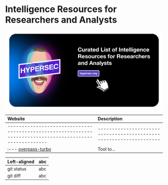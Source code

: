 # Intelligence Resources for Researchers and Analysts

<img src="https://github.com/hypersec/intel-resources/blob/main/GitHubHeader.png">

| Website  | Description                                                        |
| :--- | :--- |
| -------------------------------------------------------------------------------------------------------- | ------------------------------------------------------------------ |
| :--- [overpass-turbo](https://overpass-turbo.eu/) | Tool to... |


| Left-aligned | abc  |
| :---         | :--- |
| git status   | abc  |
| git diff     | abc  |
